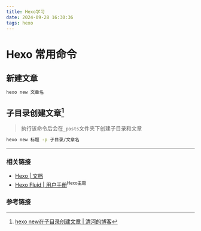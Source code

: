 ```yaml
---
title: Hexo学习
date: 2024-09-28 16:30:36
tags: hexo
---
```




# Hexo 常用命令

## 新建文章

```bash
hexo new 文章名
```

## 子目录创建文章[^1]
> 执行该命令后会在`_posts`文件夹下创建子目录和文章
```bash
hexo new 标题 -p 子目录/文章名
```

---

### 相关链接
- [Hexo | 文档](https://hexo.io/zh-cn/docs/)
- [Hexo Fluid | 用户手册](https://hexo.fluid-dev.com/docs/start/#%E4%B8%BB%E9%A2%98%E7%AE%80%E4%BB%8B)<sup>Hexo主题</sup>

### 参考链接
[^1]:[hexo new在子目录创建文章 | 清河的博客](https://lasonneil.github.io/2021/07/14/posts/hexo%20new%E5%9C%A8%E5%AD%90%E7%9B%AE%E5%BD%95%E5%88%9B%E5%BB%BA%E6%96%87%E7%AB%A0/)
